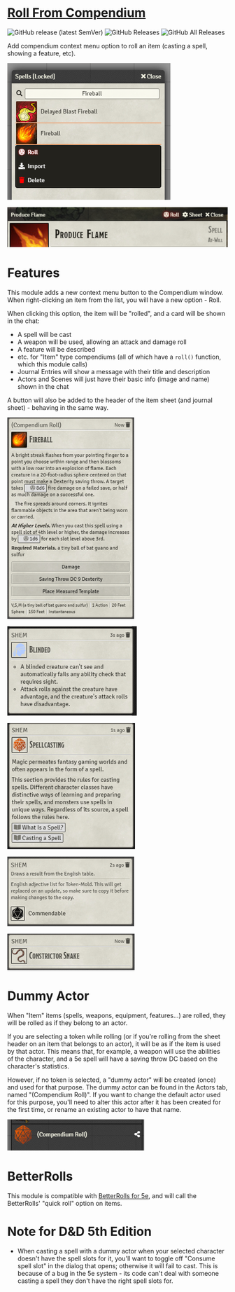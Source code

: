 # [Roll From Compendium](https://foundryvtt.com/packages/roll-from-compendium/)

![GitHub release (latest SemVer)](https://img.shields.io/github/v/release/itamarcu/roll-from-compendium?style=for-the-badge) 
![GitHub Releases](https://img.shields.io/github/downloads/itamarcu/roll-from-compendium/latest/total?style=for-the-badge) 
![GitHub All Releases](https://img.shields.io/github/downloads/itamarcu/roll-from-compendium/total?style=for-the-badge&label=Downloads+total)  

Add compendium context menu option to roll an item (casting a spell, showing a feature, etc).

![](metadata/Screenshot_1.png)

![](metadata/Screenshot_7.png)

# Features

This module adds a new context menu button to the Compendium window. When right-clicking an item from the list,
you will have a new option - Roll.

When clicking this option, the item will be "rolled", and a card will be shown in the chat:
- A spell will be cast
- A weapon will be used, allowing an attack and damage roll
- A feature will be described
- etc. for "Item" type compendiums (all of which have a `roll()` function, which this module calls)
- Journal Entries will show a message with their title and description
- Actors and Scenes will just have their basic info (image and name) shown in the chat

A button will also be added to the header of the item sheet (and journal sheet) - behaving in the same way.

![](metadata/Screenshot_2.png)

![](metadata/Screenshot_3.png)

![](metadata/Screenshot_4.png)

![](metadata/Screenshot_5.png)

![](metadata/Screenshot_6.png)

# Dummy Actor
When "Item" items (spells, weapons, equipment, features...) are rolled, they will be rolled as if they belong to an actor.

If you are selecting a token while rolling (or if you're rolling from the sheet header on an item that belongs to an 
 actor), it will be as if the item is used by that actor. This means that, for example, a weapon will use the abilities 
 of the character, and a 5e spell will have a saving throw DC based on the
 character's statistics.

However, if no token is selected, a "dummy actor" will be created (once) and used for that purpose. The dummy actor can
 be found in the Actors tab, named "(Compendium Roll)". If you want to change the default actor used for this purpose,
 you'll need to alter this actor after it has been created for the first time, or rename an existing actor to have that
 name.

![](metadata/Screenshot_9.png)

# BetterRolls

This module is compatible with [BetterRolls for 5e](https://github.com/RedReign/FoundryVTT-BetterRolls5e), and will call
 the BetterRolls' "quick roll" option on items.

# Note for D&D 5th Edition
- When casting a spell with a dummy actor when your selected character doesn't have the spell slots for it, you'll want 
to toggle off "Consume spell slot" in the dialog that opens; otherwise it will fail to cast. This is because of a bug in
 the 5e system - its code can't deal with someone casting a spell they don't have the right spell slots for.